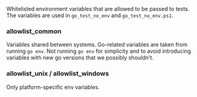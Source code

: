 Whitelisted environment variables that are allowed to be passed to tests.
The variables are used in `go_test_no_env` and `go_test_no_env.ps1`.

### allowlist_common

Variables shared between systems. Go-related variables are taken from running `go env`.
Not running `go env` for simplicity and to avoid introducing variables with new go versions that we possibly shouldn't.

### allowlist_unix / allowlist_windows

Only platform-specific env variables.
